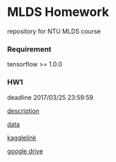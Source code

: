 # MLDS Homework

repository for NTU MLDS course

### Requirement

tensorflow >= 1.0.0

### HW1
deadline 2017/03/25 23:59:59

[description](https://docs.google.com/presentation/d/1h51R4pMeZkS_CCdU0taBkQucUnPeyucQX433lsw8bVk/edit#slide=id.g1cc39546d1_0_22)

[data](https://drive.google.com/drive/folders/0B27ghKdkaWv-YjU0cVdmckRldW8)

[kagglelink](https://inclass.kaggle.com/c/hw1-language-model/submissions/attach)

[google drive](https://drive.google.com/open?id=0B2n9y04mumg_dGx0RDZTT19ZXzQ)
